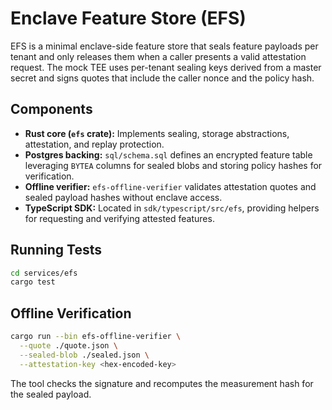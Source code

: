 # Enclave Feature Store (EFS)

EFS is a minimal enclave-side feature store that seals feature payloads per tenant and only releases them when a caller presents a valid attestation request. The mock TEE uses per-tenant sealing keys derived from a master secret and signs quotes that include the caller nonce and the policy hash.

## Components

- **Rust core (`efs` crate):** Implements sealing, storage abstractions, attestation, and replay protection.
- **Postgres backing:** `sql/schema.sql` defines an encrypted feature table leveraging `BYTEA` columns for sealed blobs and storing policy hashes for verification.
- **Offline verifier:** `efs-offline-verifier` validates attestation quotes and sealed payload hashes without enclave access.
- **TypeScript SDK:** Located in `sdk/typescript/src/efs`, providing helpers for requesting and verifying attested features.

## Running Tests

```bash
cd services/efs
cargo test
```

## Offline Verification

```bash
cargo run --bin efs-offline-verifier \
  --quote ./quote.json \
  --sealed-blob ./sealed.json \
  --attestation-key <hex-encoded-key>
```

The tool checks the signature and recomputes the measurement hash for the sealed payload.
